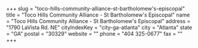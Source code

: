 +++
slug = "toco-hills-community-alliance-st-bartholomew's-episcopal"
title = "Toco Hills Community Alliance - St Bartholomew's Episcopal"
name = "Toco Hills Community Alliance - St Bartholomew's Episcopal"
address = "1790 LaVista Rd. NE"
cityIndexKey = "city-ga-atlanta"
city = "Atlanta"
state = "GA"
postal = "30329"
website = ""
phone = "404 325-0677"
fax = ""
+++
